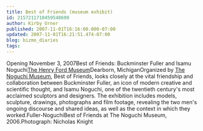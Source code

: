 ```yaml
---
title: Best of Friends (museum exhibit)
id: 2157211710459548690
author: Kirby Urner
published: 2007-11-01T16:16:00.000-07:00
updated: 2007-11-01T16:21:51.474-07:00
blog: bizmo_diaries
tags: 
---
```


Opening November 3, 2007Best of Friends: Buckminster Fuller and Isamu Noguchi[The Henry Ford Museum](http://www.thehenryford.org/museum/bestOfFriends/default.asp)Dearborn, MichiganOrganized by [The Noguchi Museum](http://mybizmo.blogspot.com/2006/10/in-retrospect.html), Best of Friends, looks closely at the vital friendship and collaboration between Buckminster Fuller, an icon of modern creative and scientific thought, and Isamu Noguchi, one of the twentieth century's most acclaimed sculptors and designers.  The exhibition includes models, sculpture, drawings, photographs and film footage, revealing the two men's ongoing discourse and shared ideas, as well as the context in which they worked.[](https://blogger.googleusercontent.com/img/b/R29vZ2xl/AVvXsEi-a5FZ9cck_FDEvrwm1O3PM2pf8M0jHR6P039gJAMAuioNnohEUkOgPhyGfapp6EmHnywUh9Efcpdo2dXMiXIn0eT5njfNY2K81Vlwhzv9P5YutcC7VmnsNlF_KlgN-oXQpO_I/s1600-h/noguchi.jpg)Fuller-NoguchiBest of Friends at The Noguchi Museum, 2006.Photograph: Nicholas Knight